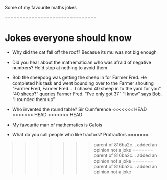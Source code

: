 Some of my favourite maths jokes 

===============================

# Jokes everyone should know

* Why did the cat fall off the roof? Becasue its mu was not big enough

* Did you hear about the mathematician who was afraid of negative numbers? He'd stop at nothing to avoid them

* Bob the sheepdog was getting the sheep in for Farmer Fred.
  He completed his task and went bounding over to the Farmer shouting “Farmer Fred, Farmer Fred…. I chased 40 sheep in to the yard for you”.
  “40 sheep?” queries Farmer Fred. “I’ve only got 37”
  “I know” says Bob. “I rounded them up”

* Who invented the round table? Sir Cumference
<<<<<<< HEAD
<<<<<<< HEAD
<<<<<<< HEAD

* My favourite man of mathematics is Galois

* What do you call people who like tractors? Protractors
=======
>>>>>>> parent of 816ba2c... added an opinion not a joke
=======
>>>>>>> parent of 816ba2c... added an opinion not a joke
=======
>>>>>>> parent of 816ba2c... added an opinion not a joke
